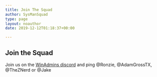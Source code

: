 ```yaml
---
title: Join The Squad
author: SysManSquad
type: page
layout: noauthor
date: 2019-12-12T01:18:37+00:00

---
```

## Join the Squad

Join us on the [WinAdmins discord](https://winadmins.io/) and ping @Ronzie, @AdamGrossTX, @TheZNerd or @Jake
